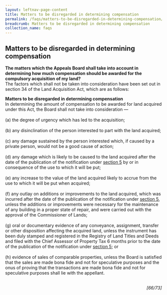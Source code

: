 ```yaml
---
layout: leftnav-page-content
title: Matters to be disregarded in determining compensation
permalink: /faqs/matters-to-be-disregarded-in-determining-compensation/
breadcrumb: Matters to be disregarded in determining compensation
collection_name: faqs
---
```


Matters to be disregarded in determining compensation
---
**The matters which the Appeals Board shall take into account in determining how much compensation should be awarded for the compulsory acquisition of my land?**
<br>
The factors which shall not be taken into consideration have been set out in section 34 of the Land Acquisition Act, which are as follows:
<br>

**Matters to be disregarded in determining compensation**
   <br>
In determining the amount of compensation to be awarded for land acquired under this Act, the Board shall not take into consideration —
<br><br> 
(a) the degree of urgency which has led to the acquisition; <br> <br>
(b) any disinclination of the person interested to part with the land acquired; <br>   
(c) any damage sustained by the person interested which, if caused by a private person, would not be a good cause of action; <br> <br>
(d) any damage which is likely to be caused to the land acquired after the date of the publication of the notification under [section 5](https://sso.agc.gov.sg/Act/LAA1966?ProvIds=pr5-#pr5-) by or in consequence of the use to which it will be put; <br> <br>
(e) any increase to the value of the land acquired likely to accrue from the use to which it will be put when acquired;<br> <br> 
(f) any outlay on additions or improvements to the land acquired, which was incurred after the date of the publication of the notification under [section 5](https://sso.agc.gov.sg/Act/LAA1966?ProvIds=pr5-#pr5-), unless the additions or improvements were necessary for the maintenance of any building in a proper state of repair, and were carried out with the approval of the Commissioner of Lands; <br> <br>
(g) oral or documentary evidence of any conveyance, assignment, transfer or other disposition affecting the acquired land, unless the instrument has been duly stamped and registered in the Registry of Land Titles and Deeds and filed with the Chief Assessor of Property Tax 6 months prior to the date of the publication of the notification under [section 5](https://sso.agc.gov.sg/Act/LAA1966?ProvIds=pr5-#pr5-); or <br> <br>
(h) evidence of sales of comparable properties, unless the Board is satisfied that the sales are made bona fide and not for speculative purposes and the onus of proving that the transactions are made bona fide and not for speculative purposes shall lie with the appellant. <br> <br>

<div style="text-align: right"> <i> [66/73] </i> </div>
